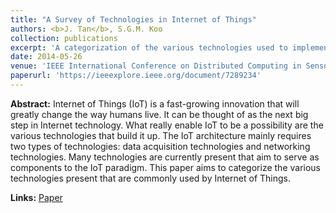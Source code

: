 ```yaml
---
title: "A Survey of Technologies in Internet of Things"
authors: <b>J. Tan</b>, S.G.M. Koo
collection: publications
excerpt: 'A categorization of the various technologies used to implement the Internet of Things.'
date: 2014-05-26
venue: 'IEEE International Conference on Distributed Computing in Sensor Systems (DCOSS)'
paperurl: 'https://ieeexplore.ieee.org/document/7289234'
---
```

**Abstract:** 
Internet of Things (IoT) is a fast-growing innovation that will greatly change the way humans live. It can be thought of as the next big step in Internet technology. What really enable IoT to be a possibility are the various technologies that build it up. The IoT architecture mainly requires two types of technologies: data acquisition technologies and networking technologies. Many technologies are currently present that aim to serve as components to the IoT paradigm. This paper aims to categorize the various technologies present that are commonly used by Internet of Things.

**Links:**
[Paper](https://ieeexplore.ieee.org/document/7289234)